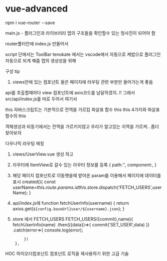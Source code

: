 # vue-advanced

npm i vue-router --save

main.js - 플러그인과 라이브러리 앱의 구조들을 확인할수 있는 청사진이 되어야 함

router폴터안에 index.js 만들어서 


script 단에서는 ToolBar
tenokate  에서는 vscode에서 자동으로 케밥으로 <too-bar></too-bar> 플러그인 자동으로 되게 해줌 앱의 생상성을 위해 

구성 tip
1. views안에 있는 컴포넌트 들은 페이지에 라우팅 관련 부분만 들어가는게 좋음 

api를 호출할때마다 view 컴포넌트에 axio코드를 남달하겠지..!! 그래서 src/api/index.js를 따로 두어서 여기서 


this
자바스크립트는 기본적으로 전역을 가르킴
화살표 함수 this 
 this 4가지와 화살표 함수의 this

 객체생성과 비동기에서는 전역을 가르키지않고 우리가 알고있는 지역을 가르켜.. 좀더 찾아보자


다우나믹 라우팅 매칭
1. views/UserView.vue 생성 하고 
2. 라우터에 ItemView로 갈수 있는 라우터 정보를 등록 
{
    path:'',
    component:,
}

3. 해당 페이지 컴포넌트로 이동햇을때 받아온 param를 이용해서 페이지에 데이터를 표시 
created(){
  const userName=this.$route.params.id
  this.$store.dispatch('FETCH_USERS',userName);
  }

4. api/index.js에 
function fetchUserInfo(username) {
  return axios.get(`${config.baseUrl}user/${username}.json`);
}

5. store 에서 FETCH_USERS
FETCH_USERS({commit},name){
            fetchUserInfo(name)
            .then(({data})=>{
                commit('SET_USER',data)
            })
            .catch(error=>{
                console.log(error);

            })
        },


HOC 하이오더컴포넌트 컴포넌트 로직을 재사용하기 위한 고급 기술
